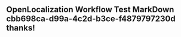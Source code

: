 <properties
ms.topic="hero-topic1"
ms.test1="hero-topic"
ms.test2="test"/>

## OpenLocalization Workflow Test MarkDown cbb698ca-d99a-4c2d-b3ce-f4879797230d thanks!
